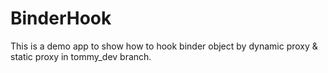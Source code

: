 # BinderHook
This is a demo app to show how to hook binder object by dynamic proxy & static proxy in tommy_dev branch.
